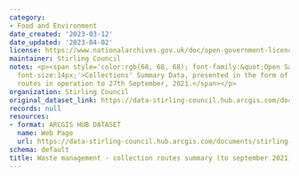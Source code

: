 ```yaml
---
category:
- Food and Environment
date_created: '2023-03-12'
date_updated: '2023-04-02'
license: https://www.nationalarchives.gov.uk/doc/open-government-licence/version/3/
maintainer: Stirling Council
notes: <p><span style='color:rgb(68, 68, 68); font-family:&quot;Open Sans&quot;, sans-serif;
  font-size:14px;'>Collections' Summary Data, presented in the form of a report, for
  routes in operation to 27th September, 2021.</span></p>
organization: Stirling Council
original_dataset_link: https://data-stirling-council.hub.arcgis.com/documents/stirling-council::waste-management-collection-routes-summary-to-september-2021-1
records: null
resources:
- format: ARCGIS HUB DATASET
  name: Web Page
  url: https://data-stirling-council.hub.arcgis.com/documents/stirling-council::waste-management-collection-routes-summary-to-september-2021-1
schema: default
title: Waste management - collection routes summary (to september 2021)
---
```

